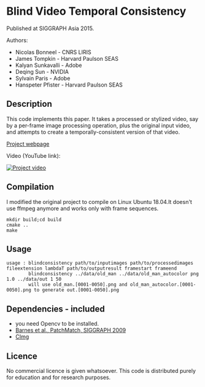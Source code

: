 # Blind Video Temporal Consistency

Published at SIGGRAPH Asia 2015.

Authors:
- Nicolas Bonneel - CNRS LIRIS
- James Tompkin - Harvard Paulson SEAS
- Kalyan Sunkavalli - Adobe
- Deqing Sun - NVIDIA
- Sylvain Paris - Adobe
- Hanspeter Pfister - Harvard Paulson SEAS

## Description

This code implements this paper. It takes a processed or stylized video, say by a per-frame image processing operation, plus the original input video, and attempts to create a temporally-consistent version of that video.

[Project webpage](http://liris.cnrs.fr/~nbonneel/consistency/)

Video (YouTube link):

[![Project video](http://img.youtube.com/vi/reiT2SJh96U/0.jpg)](http://www.youtube.com/watch?v=reiT2SJh96U)

## Compilation

I modified the original project to compile on Linux Ubuntu 18.04.It doesn't use ffmpeg anymore and works only with frame sequences.

    mkdir build;cd build
    cmake ..
    make

## Usage

    usage : blindconsistency path/to/inputimages path/to/processedimages fileextension lambdaT path/to/outputresult framestart frameend
            blindconsistency ../data/old_man ../data/old_man_autocolor png 1.0 ../data/out 1 50
            will use old_man.[0001-0050].png and old_man_autocolor.[0001-0050].png to generate out.[0001-0050].png

## Dependencies - included

- you need Opencv to be installed.
- [Barnes et al., PatchMatch, SIGGRAPH 2009](http://gfx.cs.princeton.edu/pubs/Barnes_2009_PAR/index.php)
- [CImg](http://www.cimg.eu/)

## Licence

No commercial licence is given whatsoever. This code is distributed purely for education and for research purposes.
